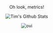<p align='center'>
  Oh look, metrics!
</p>
  
<p align='center'>
  <img align="center" src="https://github-readme-stats.vercel.app/api?username=timtamimi&show_icons=true&title_color=fff&icon_color=79ff97&text_color=efefef&bg_color=24292e" alt="Tim's Github Stats">
</p>

<p align='center'>
   <img src="https://github-readme-stats.vercel.app/api/top-langs?username=timtamimi&show_icons=true&locale=en&layout=compact&theme=chartreuse-dark" alt="ovi" />
</p>
